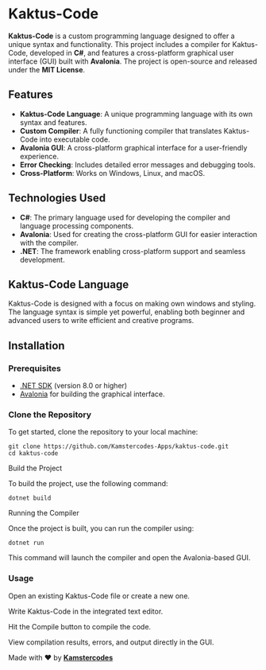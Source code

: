 # Kaktus-Code

**Kaktus-Code** is a custom programming language designed to offer a unique syntax and functionality. This project includes a compiler for Kaktus-Code, developed in **C#**, and features a cross-platform graphical user interface (GUI) built with **Avalonia**. The project is open-source and released under the **MIT License**.

## Features

* **Kaktus-Code Language**: A unique programming language with its own syntax and features.
* **Custom Compiler**: A fully functioning compiler that translates Kaktus-Code into executable code.
* **Avalonia GUI**: A cross-platform graphical interface for a user-friendly experience.
* **Error Checking**: Includes detailed error messages and debugging tools.
* **Cross-Platform**: Works on Windows, Linux, and macOS.

## Technologies Used

* **C#**: The primary language used for developing the compiler and language processing components.
* **Avalonia**: Used for creating the cross-platform GUI for easier interaction with the compiler.
* **.NET**: The framework enabling cross-platform support and seamless development.

## Kaktus-Code Language

Kaktus-Code is designed with a focus on making own windows and styling. The language syntax is simple yet powerful, enabling both beginner and advanced users to write efficient and creative programs.

## Installation

### Prerequisites

* [.NET SDK](https://dotnet.microsoft.com/download) (version 8.0 or higher)
* [Avalonia](https://avaloniaui.net/) for building the graphical interface.

### Clone the Repository

To get started, clone the repository to your local machine:

    git clone https://github.com/Kamstercodes-Apps/kaktus-code.git
    cd kaktus-code

Build the Project

To build the project, use the following command:

    dotnet build

Running the Compiler

Once the project is built, you can run the compiler using:

    dotnet run

This command will launch the compiler and open the Avalonia-based GUI.

### Usage

Open an existing Kaktus-Code file or create a new one.

Write Kaktus-Code in the integrated text editor.

Hit the Compile button to compile the code.

View compilation results, errors, and output directly in the GUI.

Made with :heart: by [**Kamstercodes**](https://kamstercodes.web.app/)
